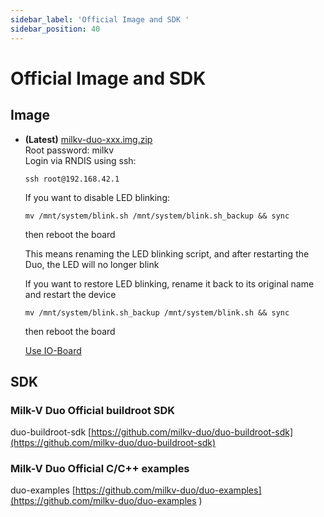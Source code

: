 ```yaml
---
sidebar_label: 'Official Image and SDK '
sidebar_position: 40
---
```

# Official Image and SDK

## Image
- **(Latest)** [milkv-duo-xxx.img.zip](https://github.com/milkv-duo/duo-buildroot-sdk/releases/)  
    Root password: milkv  
    Login via RNDIS using ssh:  
    ~~~
    ssh root@192.168.42.1  
    ~~~
    If you want to disable LED blinking:
    ```
    mv /mnt/system/blink.sh /mnt/system/blink.sh_backup && sync
    ```
    then reboot the board

    This means renaming the LED blinking script, and after restarting the Duo, the LED will no longer blink

    If you want to restore LED blinking, rename it back to its original name and restart the device
    ```
    mv /mnt/system/blink.sh_backup /mnt/system/blink.sh && sync
    ```
    then reboot the board

    [Use IO-Board](https://milkv.io/docs/duo/io-board/usb-ethernet-iob)


## SDK

### Milk-V Duo Official buildroot SDK
duo-buildroot-sdk [https://github.com/milkv-duo/duo-buildroot-sdk](https://github.com/milkv-duo/duo-buildroot-sdk)

### Milk-V Duo Official C/C++ examples
duo-examples [https://github.com/milkv-duo/duo-examples](https://github.com/milkv-duo/duo-examples
)
